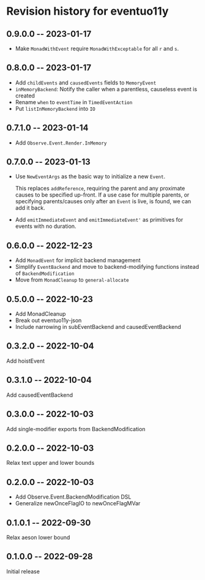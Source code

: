 # Revision history for eventuo11y

## 0.9.0.0 -- 2023-01-17

- Make `MonadWithEvent` require `MonadWithExceptable` for all `r` and `s`.

## 0.8.0.0 -- 2023-01-17

- Add `childEvents` and `causedEvents` fields to `MemoryEvent`
- `inMemoryBackend`: Notify the caller when a parentless, causeless event is created
- Rename `when` to `eventTime` in `TimedEventAction`
- Put `listInMemoryBackend` into `IO`

## 0.7.1.0 -- 2023-01-14

- Add `Observe.Event.Render.InMemory`

## 0.7.0.0 -- 2023-01-13

- Use `NewEventArgs` as the basic way to initialize a new `Event`.

  This replaces `addReference`, requiring the parent and any
  proximate causes to be specified up-front. If a use case for
  multiple parents, or specifying parents/causes only after an
  `Event` is live, is found, we can add it back.
- Add `emitImmediateEvent` and `emitImmediateEvent'` as primitives for
  events with no duration.

## 0.6.0.0 -- 2022-12-23

- Add `MonadEvent` for implicit backend management
- Simplify `EventBackend` and move to backend-modifying functions instead of `BackendModification`
- Move from `MonadCleanup` to `general-allocate`

## 0.5.0.0 -- 2022-10-23

- Add MonadCleanup
- Break out eventuo11y-json
- Include narrowing in subEventBackend and causedEventBackend

## 0.3.2.0 -- 2022-10-04

Add hoistEvent

## 0.3.1.0 -- 2022-10-04

Add causedEventBackend

## 0.3.0.0 -- 2022-10-03

Add single-modifier exports from BackendModification

## 0.2.0.0 -- 2022-10-03

Relax text upper and lower bounds

## 0.2.0.0 -- 2022-10-03

- Add Observe.Event.BackendModification DSL
- Generalize newOnceFlagIO to newOnceFlagMVar

## 0.1.0.1 -- 2022-09-30

Relax aeson lower bound

## 0.1.0.0 -- 2022-09-28

Initial release
